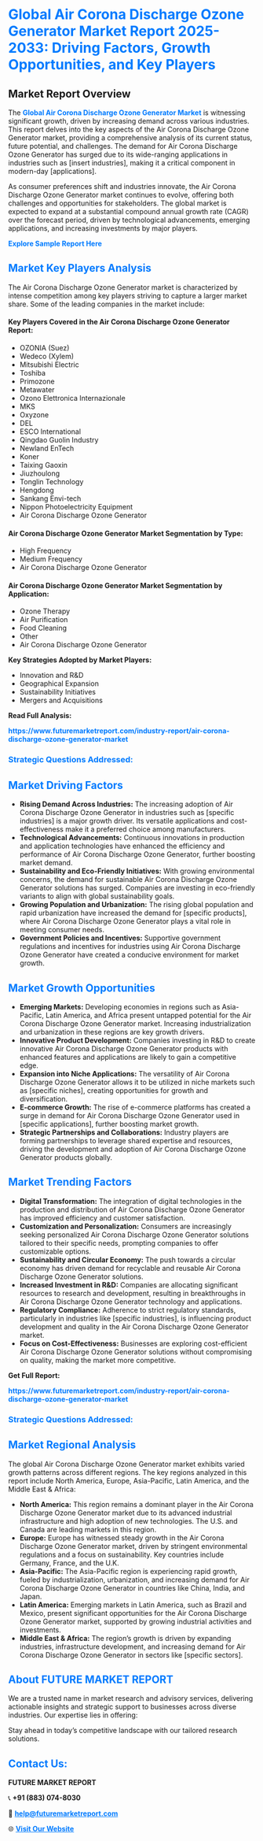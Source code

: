 <h1 style="color: #007BFF;">Global Air Corona Discharge Ozone Generator Market Report 2025-2033: Driving Factors, Growth Opportunities, and Key Players</h1>

<section id="overview">
<h2>Market Report Overview</h2>
<p>The <a href="https://www.futuremarketreport.com/industry-report/air-corona-discharge-ozone-generator-market" style="color: #007BFF; text-decoration: none;"><strong>Global Air Corona Discharge Ozone Generator Market</strong></a> is witnessing significant growth, driven by increasing demand across various industries. This report delves into the key aspects of the Air Corona Discharge Ozone Generator market, providing a comprehensive analysis of its current status, future potential, and challenges. The demand for Air Corona Discharge Ozone Generator has surged due to its wide-ranging applications in industries such as [insert industries], making it a critical component in modern-day [applications].</p>
<p>As consumer preferences shift and industries innovate, the Air Corona Discharge Ozone Generator market continues to evolve, offering both challenges and opportunities for stakeholders. The global market is expected to expand at a substantial compound annual growth rate (CAGR) over the forecast period, driven by technological advancements, emerging applications, and increasing investments by major players.</p>
</section>

<section id="overview">
<p><a href="https://www.futuremarketreport.com/request-sample/reportId=110294" style="color: #007BFF; text-decoration: none;"><strong>Explore Sample Report Here</strong></a></p>
</section>

<section id="key-players">
<h2 style="color: #007BFF;">Market Key Players Analysis</h2>
<p>The Air Corona Discharge Ozone Generator market is characterized by intense competition among key players striving to capture a larger market share. Some of the leading companies in the market include:</p>
<h4>Key Players Covered in the Air Corona Discharge Ozone Generator Report:</h4>
<ul><li>OZONIA (Suez)</li><li>Wedeco (Xylem)</li><li>Mitsubishi Electric</li><li>Toshiba</li><li>Primozone</li><li>Metawater</li><li>Ozono Elettronica Internazionale</li><li>MKS</li><li>Oxyzone</li><li>DEL</li><li>ESCO lnternational</li><li>Qingdao Guolin Industry</li><li>Newland EnTech</li><li>Koner</li><li>Taixing Gaoxin</li><li>Jiuzhoulong</li><li>Tonglin Technology</li><li>Hengdong</li><li>Sankang Envi-tech</li><li>Nippon Photoelectricity Equipment</li><li>Air Corona Discharge Ozone Generator</li></ul>
<h4>Air Corona Discharge Ozone Generator Market Segmentation by Type:</h4>
<ul><li>High Frequency</li><li>Medium Frequency</li><li>Air Corona Discharge Ozone Generator</li></ul>

<h4>Air Corona Discharge Ozone Generator Market Segmentation by Application:</h4>
<ul><li>Ozone Therapy</li><li>Air Purification</li><li>Food Cleaning</li><li>Other</li><li>Air Corona Discharge Ozone Generator</li></ul>
<p><strong>Key Strategies Adopted by Market Players:</strong></p>
<ul>
<li>Innovation and R&D</li>
<li>Geographical Expansion</li>
<li>Sustainability Initiatives</li>
<li>Mergers and Acquisitions</li>
</ul>
</section>

<section>
<p><strong>Read Full Analysis: </strong></p><a href="https://www.futuremarketreport.com/industry-report/air-corona-discharge-ozone-generator-market" style="color: #007BFF; text-decoration: none;"><strong>https://www.futuremarketreport.com/industry-report/air-corona-discharge-ozone-generator-market</strong></a>
<h3 style="color: #007BFF;">Strategic Questions Addressed:</h3>
</section>

<section id="driving-factors">
<h2 style="color: #007BFF;">Market Driving Factors</h2>
<ul>
<li><strong>Rising Demand Across Industries:</strong> The increasing adoption of Air Corona Discharge Ozone Generator in industries such as [specific industries] is a major growth driver. Its versatile applications and cost-effectiveness make it a preferred choice among manufacturers.</li>
<li><strong>Technological Advancements:</strong> Continuous innovations in production and application technologies have enhanced the efficiency and performance of Air Corona Discharge Ozone Generator, further boosting market demand.</li>
<li><strong>Sustainability and Eco-Friendly Initiatives:</strong> With growing environmental concerns, the demand for sustainable Air Corona Discharge Ozone Generator solutions has surged. Companies are investing in eco-friendly variants to align with global sustainability goals.</li>
<li><strong>Growing Population and Urbanization:</strong> The rising global population and rapid urbanization have increased the demand for [specific products], where Air Corona Discharge Ozone Generator plays a vital role in meeting consumer needs.</li>
<li><strong>Government Policies and Incentives:</strong> Supportive government regulations and incentives for industries using Air Corona Discharge Ozone Generator have created a conducive environment for market growth.</li>
</ul>
</section>

<section id="growth-opportunities">
<h2 style="color: #007BFF;">Market Growth Opportunities</h2>
<ul>
<li><strong>Emerging Markets:</strong> Developing economies in regions such as Asia-Pacific, Latin America, and Africa present untapped potential for the Air Corona Discharge Ozone Generator market. Increasing industrialization and urbanization in these regions are key growth drivers.</li>
<li><strong>Innovative Product Development:</strong> Companies investing in R&D to create innovative Air Corona Discharge Ozone Generator products with enhanced features and applications are likely to gain a competitive edge.</li>
<li><strong>Expansion into Niche Applications:</strong> The versatility of Air Corona Discharge Ozone Generator allows it to be utilized in niche markets such as [specific niches], creating opportunities for growth and diversification.</li>
<li><strong>E-commerce Growth:</strong> The rise of e-commerce platforms has created a surge in demand for Air Corona Discharge Ozone Generator used in [specific applications], further boosting market growth.</li>
<li><strong>Strategic Partnerships and Collaborations:</strong> Industry players are forming partnerships to leverage shared expertise and resources, driving the development and adoption of Air Corona Discharge Ozone Generator products globally.</li>
</ul>
</section>

<section id="trending-factors">
<h2 style="color: #007BFF;">Market Trending Factors</h2>
<ul>
<li><strong>Digital Transformation:</strong> The integration of digital technologies in the production and distribution of Air Corona Discharge Ozone Generator has improved efficiency and customer satisfaction.</li>
<li><strong>Customization and Personalization:</strong> Consumers are increasingly seeking personalized Air Corona Discharge Ozone Generator solutions tailored to their specific needs, prompting companies to offer customizable options.</li>
<li><strong>Sustainability and Circular Economy:</strong> The push towards a circular economy has driven demand for recyclable and reusable Air Corona Discharge Ozone Generator solutions.</li>
<li><strong>Increased Investment in R&D:</strong> Companies are allocating significant resources to research and development, resulting in breakthroughs in Air Corona Discharge Ozone Generator technology and applications.</li>
<li><strong>Regulatory Compliance:</strong> Adherence to strict regulatory standards, particularly in industries like [specific industries], is influencing product development and quality in the Air Corona Discharge Ozone Generator market.</li>
<li><strong>Focus on Cost-Effectiveness:</strong> Businesses are exploring cost-efficient Air Corona Discharge Ozone Generator solutions without compromising on quality, making the market more competitive.</li>
</ul>
</section>

<section>
<p><strong>Get Full Report: </strong></p><a href="https://www.futuremarketreport.com/industry-report/air-corona-discharge-ozone-generator-market" style="color: #007BFF; text-decoration: none;"><strong>https://www.futuremarketreport.com/industry-report/air-corona-discharge-ozone-generator-market</strong></a>
<h3 style="color: #007BFF;">Strategic Questions Addressed:</h3>
</section>


<section id="regional-analysis">
<h2 style="color: #007BFF;">Market Regional Analysis</h2>
<p>The global Air Corona Discharge Ozone Generator market exhibits varied growth patterns across different regions. The key regions analyzed in this report include North America, Europe, Asia-Pacific, Latin America, and the Middle East & Africa:</p>
<ul>
<li><strong>North America:</strong> This region remains a dominant player in the Air Corona Discharge Ozone Generator market due to its advanced industrial infrastructure and high adoption of new technologies. The U.S. and Canada are leading markets in this region.</li>
<li><strong>Europe:</strong> Europe has witnessed steady growth in the Air Corona Discharge Ozone Generator market, driven by stringent environmental regulations and a focus on sustainability. Key countries include Germany, France, and the U.K.</li>
<li><strong>Asia-Pacific:</strong> The Asia-Pacific region is experiencing rapid growth, fueled by industrialization, urbanization, and increasing demand for Air Corona Discharge Ozone Generator in countries like China, India, and Japan.</li>
<li><strong>Latin America:</strong> Emerging markets in Latin America, such as Brazil and Mexico, present significant opportunities for the Air Corona Discharge Ozone Generator market, supported by growing industrial activities and investments.</li>
<li><strong>Middle East & Africa:</strong> The region’s growth is driven by expanding industries, infrastructure development, and increasing demand for Air Corona Discharge Ozone Generator in sectors like [specific sectors].</li>
</ul>
</section>

<footer>
<h2 style="color: #007BFF;">About FUTURE MARKET REPORT</h2>
<p>We are a trusted name in market research and advisory services, delivering actionable insights and strategic support to businesses across diverse industries. Our expertise lies in offering:</p>

<p>Stay ahead in today’s competitive landscape with our tailored research solutions.</p>

<h2 style="color: #007BFF;">Contact Us:</h2>
<p><strong>FUTURE MARKET REPORT</strong></p>
<p>📞 <strong>+91 (883) 074-8030</strong></p>
<p>📧 <strong><a href="mailto:help@futuremarketreport.com" style="color: #007BFF;">help@futuremarketreport.com</a></strong></p>
<p>🌐 <strong><a href="https://www.futuremarketreport.com/" style="color: #007BFF;">Visit Our Website</a></strong></p>
</footer>